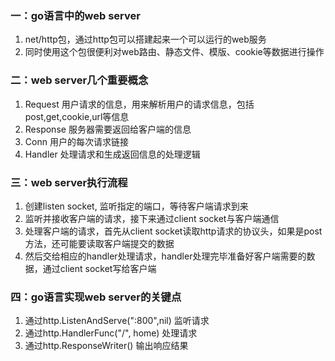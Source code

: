 ### 一：go语言中的web server
1. net/http包，通过http包可以搭建起来一个可以运行的web服务
2. 同时使用这个包很便利对web路由、静态文件、模版、cookie等数据进行操作

### 二：web server几个重要概念
1. Request 用户请求的信息，用来解析用户的请求信息，包括post,get,cookie,url等信息
2. Response 服务器需要返回给客户端的信息
3. Conn 用户的每次请求链接
4. Handler 处理请求和生成返回信息的处理逻辑

### 三：web server执行流程
1. 创建listen socket, 监听指定的端口，等待客户端请求到来
2. 监听并接收客户端的请求，接下来通过client socket与客户端通信
3. 处理客户端的请求，首先从client socket读取http请求的协议头，如果是post方法，还可能要读取客户端提交的数据
4. 然后交给相应的handler处理请求，handler处理完毕准备好客户端需要的数据，通过client socket写给客户端

### 四：go语言实现web server的关键点
1. 通过http.ListenAndServe(":800",nil) 监听请求
2. 通过http.HandlerFunc("/", home) 处理请求
3. 通过http.ResponseWriter() 输出响应结果